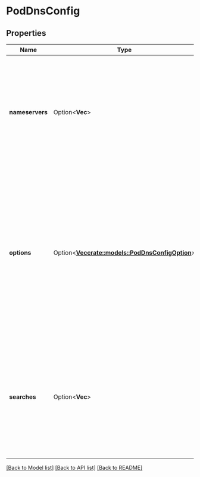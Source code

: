 # PodDnsConfig

## Properties

Name | Type | Description | Notes
------------ | ------------- | ------------- | -------------
**nameservers** | Option<**Vec<String>**> | A list of DNS name server IP addresses. This will be appended to the base nameservers generated from DNSPolicy. Duplicated nameservers will be removed. | [optional]
**options** | Option<[**Vec<crate::models::PodDnsConfigOption>**](PodDNSConfigOption.md)> | A list of DNS resolver options. This will be merged with the base options generated from DNSPolicy. Duplicated entries will be removed. Resolution options given in Options will override those that appear in the base DNSPolicy. | [optional]
**searches** | Option<**Vec<String>**> | A list of DNS search domains for host-name lookup. This will be appended to the base search paths generated from DNSPolicy. Duplicated search paths will be removed. | [optional]

[[Back to Model list]](../README.md#documentation-for-models) [[Back to API list]](../README.md#documentation-for-api-endpoints) [[Back to README]](../README.md)



